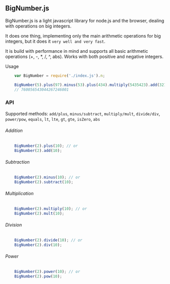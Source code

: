 ## BigNumber.js

BigNumber.js is a light javascript library for node.js and the browser, dealing
with operations on big integers.

It does one thing, implementing only the main arithmetic operations for big integers,
but it does it `very well and very fast`.

It is build with performance in mind and supports all basic arithmetic operations
(+, -, *, /, ^, abs). Works with both positive and negative integers.

Usage

```javascript
	var BigNumber = require('./index.js').n;

    BigNumber(5).plus(97).minus(53).plus(434).multiply(5435423).add(321453).multiply(21).div(2).pow(2)
    // 760056543044267246001
```

### API

Supported methods: `add/plus`, `minus/subtract`, `multiply/mult`, `divide/div`, `power/pow`, `equals`,
`lt`, `lte`, `gt`, `gte`, `isZero`, `abs`

###### Addition
```javascript
	BigNumber(2).plus(10); // or
	BigNumber(2).add(10);
```

###### Subtraction
```javascript
	BigNumber(2).minus(10); // or
	BigNumber(2).subtract(10);
```

###### Multiplication
```javascript
	BigNumber(2).multiply(10); // or
	BigNumber(2).mult(10);
```

###### Division
```javascript
	BigNumber(2).divide(10); // or
	BigNumber(2).div(10);
```

###### Power
```javascript
	BigNumber(2).power(10); // or
	BigNumber(2).pow(10);
```
